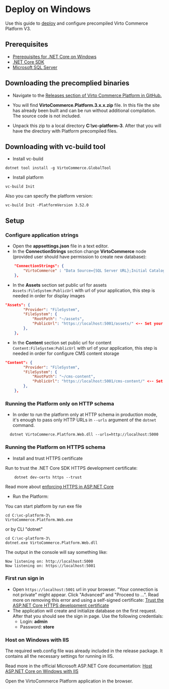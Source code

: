 # Deploy on Windows
Use this guide to <a class="crosslink" href="https://virtocommerce.com/ecommerce-hosting" target="_blank">deploy</a> and configure precompiled Virto Commerce Platform V3.

## Prerequisites

* [Prerequisites for .NET Core on Windows](https://docs.microsoft.com/en-us/dotnet/core/windows-prerequisites)
* [.NET Core SDK](https://dotnet.microsoft.com/download/thank-you/dotnet-sdk-3.0.100-windows-x64-installer)
* [Microsoft SQL Server](https://www.microsoft.com/en-us/sql-server/sql-server-2017-editions)

## Downloading the precomplied binaries

* Navigate to the <a href="https://github.com/VirtoCommerce/vc-platform/releases">Releases section of Virto Commerce Platform in GitHub.</a>

* You will find **VirtoCommerce.Platform.3.x.x.zip** file. In this file the site has already been built and can be run without additional compilation. The source code is not included.

* Unpack this zip to a local directory **C:\vc-platform-3**. After that you will have the directory with Platform precompiled files.

## Downloading with vc-build tool
* Install vc-build 
```console
dotnet tool install -g VirtoCommerce.GlobalTool
```
* Install platform
```console
vc-build Init
```
Also you can specify the platform version:
```console
vc-build Init -PlatformVersion 3.52.0
```

## Setup

### Configure application strings

* Open the **appsettings.json** file in a text editor.
* In the **ConnectionStrings** section change **VirtoCommerce** node (provided user should have permission to create new database):

```json
    "ConnectionStrings": {
        "VirtoCommerce" : "Data Source={SQL Server URL};Initial Catalog={Database name};Persist Security Info=True;User ID={User name};Password={User password};MultipleActiveResultSets=True;Connect Timeout=30"
    },

```

* In the **Assets** section set public url for assets `Assets:FileSystem:PublicUrl` with url of your application, this step is needed in order for display images

```json
"Assets": {
        "Provider": "FileSystem",
        "FileSystem": {
            "RootPath": "~/assets",
            "PublicUrl": "https://localhost:5001/assets/" <-- Set your platform application url with port localhost:5001
        },
    },
```

* In the **Content** section set public url for content `Content:FileSystem:PublicUrl` with url of your application, this step is needed in order for configure CMS content storage

```json
"Content": {
        "Provider": "FileSystem",
        "FileSystem": {
            "RootPath": "~/cms-content",
            "PublicUrl": "https://localhost:5001/cms-content/" <-- Set your platform application url with port localhost:5001
        },
    },
```


### Running the Platform only on HTTP schema
 
* In order to run the platform only at HTTP schema in production mode, it's enough to pass only HTTP URLs in `--urls` argument of the `dotnet` command.

```console
  dotnet VirtoCommerce.Platform.Web.dll --urls=http://localhost:5000
```

### Running the Platform on HTTPS schema

* Install and trust HTTPS certificate

Run to trust the .NET Core SDK HTTPS development certificate:

```console
    dotnet dev-certs https --trust
```

Read more about [enforcing HTTPS in ASP.NET Core](https://docs.microsoft.com/en-us/aspnet/core/security/enforcing-ssl?view=aspnetcore-3.0&tabs=visual-studio#trust)

* Run the Platform:

You can start platform by run exe file

```console
cd C:\vc-platform-3\
VirtoCommerce.Platform.Web.exe
```

or by CLI "dotnet"

```console
cd C:\vc-platform-3\
dotnet.exe VirtoCommerce.Platform.Web.dll
```

The output in the console will say something like:

```console
Now listening on: http://localhost:5000
Now listening on: https://localhost:5001
```

### First run sign in

* Open `https://localhost:5001` url in your browser. "Your connection is not private" might appear. Click "Advanced" and "Proceed to ...".
Read more on removing this error and using a self-signed certificate: [Trust the ASP.NET Core HTTPS development certificate](https://www.hanselman.com/blog/DevelopingLocallyWithASPNETCoreUnderHTTPSSSLAndSelfSignedCerts.aspx)
* The application will create and initialize database on the first request. After that you should see the sign in page. Use the following credentials:
  * Login: **admin**
  * Password: **store**

### Host on Windows with IIS

The required web.config file was already included in the release package. It contains all the necessary settings for running in IIS.

Read more in the official Microsoft ASP.NET Core documentation:
[Host ASP.NET Core on Windows with IIS](https://docs.microsoft.com/en-us/aspnet/core/publishing/iis)

Open the VirtoCommerce Platform application in the browser.


